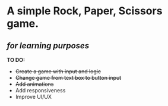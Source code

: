 # A simple Rock, Paper, Scissors game.

## *for learning purposes*

**TO DO:**
- ~~Create a game with input and logic~~
- ~~Change game from text box to button input~~
- ~~Add animations~~
- Add responsiveness
- Improve UI/UX
